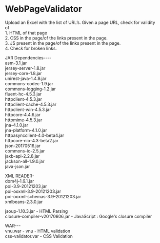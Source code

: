 ﻿# WebPageValidator
Upload an Excel with the list of URL’s.
Given a page URL, check for validity of<br>
	1. HTML of that page<br>
	2. CSS in the page/of the links present in the page. <br>
	3. JS present in the page/of the links 	present in the page. <br>
	4. Check for broken links. <br>

JAR Dependencies----  <br>
asm-3.1.jar<br>
jersey-server-1.8.jar<br>
jersey-core-1.8.jar<br>
unirest-java-1.4.9.jar<br>
commons-codec-1.9.jar<br>
commons-logging-1.2.jar<br>
fluent-hc-4.5.3.jar<br>
httpclient-4.5.3.jar<br>
httpclient-cache-4.5.3.jar<br>
httpclient-win-4.5.3.jar<br>
httpcore-4.4.6.jar<br>
httpmime-4.5.3.jar<br>
jna-4.1.0.jar<br>
jna-platform-4.1.0.jar<br>
httpasyncclient-4.0-beta4.jar<br>
httpcore-nio-4.3-beta2.jar<br>
json-20170516.jar<br>
commons-io-2.5.jar<br>
jaxb-api-2.2.8.jar<br>
jackson-all-1.9.0.jar<br>
java-json.jar<br>


XML READER- <br>
dom4j-1.6.1.jar<br>
poi-3.9-20121203.jar<br>
poi-ooxml-3.9-20121203.jar<br>
poi-ooxml-schemas-3.9-20121203.jar<br>
xmlbeans-2.3.0.jar<br>

jsoup-1.10.3.jar - HTML Parsing <br>
closure-compiler-v20170806.jar - JavaScript : Google's closure compiler<br>

WAR---<br>
vnu.war - vnu - HTML validation<br>
css-validator.var - CSS Validation<br>

